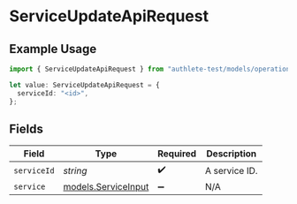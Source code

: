 # ServiceUpdateApiRequest

## Example Usage

```typescript
import { ServiceUpdateApiRequest } from "authlete-test/models/operations";

let value: ServiceUpdateApiRequest = {
  serviceId: "<id>",
};
```

## Fields

| Field                                               | Type                                                | Required                                            | Description                                         |
| --------------------------------------------------- | --------------------------------------------------- | --------------------------------------------------- | --------------------------------------------------- |
| `serviceId`                                         | *string*                                            | :heavy_check_mark:                                  | A service ID.                                       |
| `service`                                           | [models.ServiceInput](../../models/serviceinput.md) | :heavy_minus_sign:                                  | N/A                                                 |